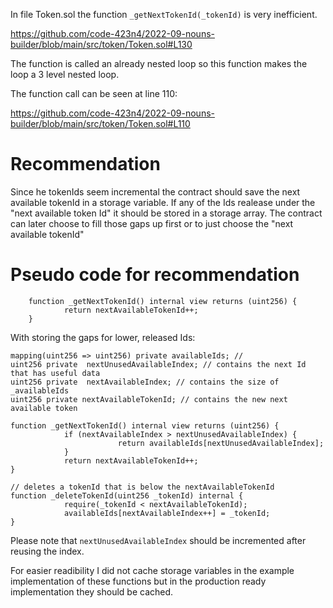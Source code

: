 In file Token.sol the function `_getNextTokenId(_tokenId)` is very inefficient.

https://github.com/code-423n4/2022-09-nouns-builder/blob/main/src/token/Token.sol#L130

The function is called an already nested loop so this function makes the loop a 3 level nested loop.

The function call can be seen at line 110:

https://github.com/code-423n4/2022-09-nouns-builder/blob/main/src/token/Token.sol#L110

# Recommendation

Since he tokenIds seem incremental the contract should save the next available tokenId in a storage variable. If any of the Ids realease under the "next available token Id" it should be stored in a storage array. The contract can later choose to fill those gaps up first or to just choose the "next available tokenId"

# Pseudo code for recommendation

```solidity
    function _getNextTokenId() internal view returns (uint256) {
            return nextAvailableTokenId++;
    }
```

With storing the gaps for lower, released Ids:

```solidity
mapping(uint256 => uint256) private availableIds; //
uint256 private  nextUnusedAvailableIndex; // contains the next Id that has useful data
uint256 private  nextAvailableIndex; // contains the size of _availableIds
uint256 private nextAvailableTokenId; // contains the new next available token

function _getNextTokenId() internal view returns (uint256) {
            if (nextAvailableIndex > nextUnusedAvailableIndex) {
                        return availableIds[nextUnusedAvailableIndex];
            }
            return nextAvailableTokenId++;
}

// deletes a tokenId that is below the nextAvailableTokenId
function _deleteTokenId(uint256 _tokenId) internal {
            require(_tokenId < nextAvailableTokenId);
            availableIds[nextAvailableIndex++] = _tokenId;
}
```

Please note that `nextUnusedAvailableIndex` should be incremented after reusing the index.

For easier readibility I did not cache storage variables in the example implementation of these functions but in the production ready implementation they should be cached.